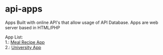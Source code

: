 # api-apps
Apps Built with online API's that allow usage of API Database. Apps are web server based in HTML/PHP

App List:<br>
1.: <a href="http://demos.mk117.tk/github-web-api/Meal-Recipe-App/meal.html" target="_blank">Meal Recipe App</a><br>
2.: <a href="http://demos.mk117.tk/github-web-api/University-List-App/index.html" target="_blank">University App</a><br>
